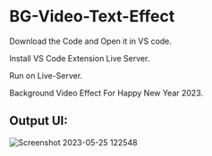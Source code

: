# BG-Video-Text-Effect

Download the Code and Open it in VS code.

Install VS Code Extension Live Server.

Run on Live-Server.

Background Video Effect For Happy New Year 2023.

## Output UI:

![Screenshot 2023-05-25 122548](https://github.com/rohanmr/BG-Video-Text-Effect/assets/122428641/575b9c3a-70b8-40c6-8895-3490e476b1ff)
